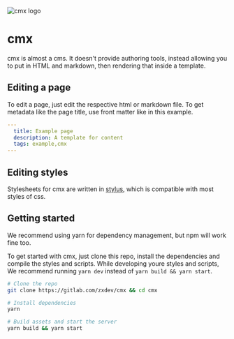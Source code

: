![cmx logo](https://gitlab.com/zxdev/cmx/raw/master/client/logo.png)
# cmx
cmx is almost a cms. It doesn't provide authoring tools, instead allowing you to put in HTML and markdown, then rendering that inside a template.

## Editing a page
To edit a page, just edit the respective html or markdown file. To get metadata like the page title, use front matter like in this example.
```yaml
---
  title: Example page
  description: A template for content
  tags: example,cmx
---
```

## Editing styles
Stylesheets for cmx are written in [stylus](http://stylus-lang.com/), which is compatible with most styles of css.

## Getting started
We recommend using yarn for dependency management, but npm will work fine too.

To get started with cmx, just clone this repo, install the dependencies and compile the styles and scripts. While developing youre styles and scripts, We recommend running `yarn dev` instead of `yarn build && yarn start`.

```bash
# Clone the repo
git clone https://gitlab.com/zxdev/cmx && cd cmx

# Install dependencies
yarn

# Build assets and start the server
yarn build && yarn start
```